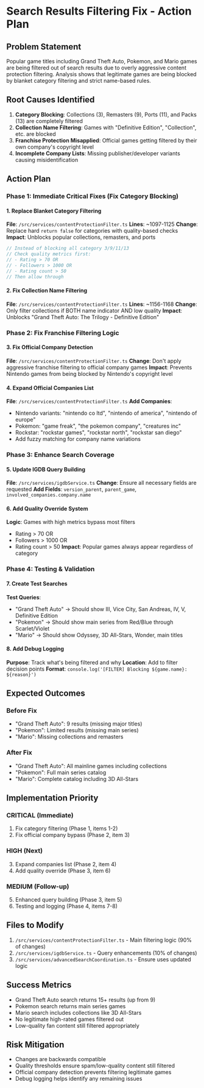 # Search Results Filtering Fix - Action Plan

## Problem Statement
Popular game titles including Grand Theft Auto, Pokemon, and Mario games are being filtered out of search results due to overly aggressive content protection filtering. Analysis shows that legitimate games are being blocked by blanket category filtering and strict name-based rules.

## Root Causes Identified
1. **Category Blocking**: Collections (3), Remasters (9), Ports (11), and Packs (13) are completely filtered
2. **Collection Name Filtering**: Games with "Definitive Edition", "Collection", etc. are blocked
3. **Franchise Protection Misapplied**: Official games getting filtered by their own company's copyright level
4. **Incomplete Company Lists**: Missing publisher/developer variants causing misidentification

## Action Plan

### Phase 1: Immediate Critical Fixes (Fix Category Blocking)

#### 1. Replace Blanket Category Filtering
**File**: `/src/services/contentProtectionFilter.ts`
**Lines**: ~1097-1125
**Change**: Replace hard `return false` for categories with quality-based checks
**Impact**: Unblocks popular collections, remasters, and ports

```typescript
// Instead of blocking all category 3/9/11/13
// Check quality metrics first:
// - Rating > 70 OR
// - Followers > 1000 OR
// - Rating count > 50
// Then allow through
```

#### 2. Fix Collection Name Filtering
**File**: `/src/services/contentProtectionFilter.ts`
**Lines**: ~1156-1168
**Change**: Only filter collections if BOTH name indicator AND low quality
**Impact**: Unblocks "Grand Theft Auto: The Trilogy - Definitive Edition"

### Phase 2: Fix Franchise Filtering Logic

#### 3. Fix Official Company Detection
**File**: `/src/services/contentProtectionFilter.ts`
**Change**: Don't apply aggressive franchise filtering to official company games
**Impact**: Prevents Nintendo games from being blocked by Nintendo's copyright level

#### 4. Expand Official Companies List
**File**: `/src/services/contentProtectionFilter.ts`
**Add Companies**:
- Nintendo variants: "nintendo co ltd", "nintendo of america", "nintendo of europe"
- Pokemon: "game freak", "the pokemon company", "creatures inc"
- Rockstar: "rockstar games", "rockstar north", "rockstar san diego"
- Add fuzzy matching for company name variations

### Phase 3: Enhance Search Coverage

#### 5. Update IGDB Query Building
**File**: `/src/services/igdbService.ts`
**Change**: Ensure all necessary fields are requested
**Add Fields**: `version_parent`, `parent_game`, `involved_companies.company.name`

#### 6. Add Quality Override System
**Logic**: Games with high metrics bypass most filters
- Rating > 70 OR
- Followers > 1000 OR
- Rating count > 50
**Impact**: Popular games always appear regardless of category

### Phase 4: Testing & Validation

#### 7. Create Test Searches
**Test Queries**:
- "Grand Theft Auto" → Should show III, Vice City, San Andreas, IV, V, Definitive Edition
- "Pokemon" → Should show main series from Red/Blue through Scarlet/Violet
- "Mario" → Should show Odyssey, 3D All-Stars, Wonder, main titles

#### 8. Add Debug Logging
**Purpose**: Track what's being filtered and why
**Location**: Add to filter decision points
**Format**: `console.log('[FILTER] Blocking ${game.name}: ${reason}')`

## Expected Outcomes

### Before Fix
- "Grand Theft Auto": 9 results (missing major titles)
- "Pokemon": Limited results (missing main series)
- "Mario": Missing collections and remasters

### After Fix
- "Grand Theft Auto": All mainline games including collections
- "Pokemon": Full main series catalog
- "Mario": Complete catalog including 3D All-Stars

## Implementation Priority

### CRITICAL (Immediate)
1. Fix category filtering (Phase 1, items 1-2)
2. Fix official company bypass (Phase 2, item 3)

### HIGH (Next)
3. Expand companies list (Phase 2, item 4)
4. Add quality override (Phase 3, item 6)

### MEDIUM (Follow-up)
5. Enhanced query building (Phase 3, item 5)
6. Testing and logging (Phase 4, items 7-8)

## Files to Modify
1. `/src/services/contentProtectionFilter.ts` - Main filtering logic (90% of changes)
2. `/src/services/igdbService.ts` - Query enhancements (10% of changes)
3. `/src/services/advancedSearchCoordination.ts` - Ensure uses updated logic

## Success Metrics
- Grand Theft Auto search returns 15+ results (up from 9)
- Pokemon search returns main series games
- Mario search includes collections like 3D All-Stars
- No legitimate high-rated games filtered out
- Low-quality fan content still filtered appropriately

## Risk Mitigation
- Changes are backwards compatible
- Quality thresholds ensure spam/low-quality content still filtered
- Official company detection prevents filtering legitimate games
- Debug logging helps identify any remaining issues